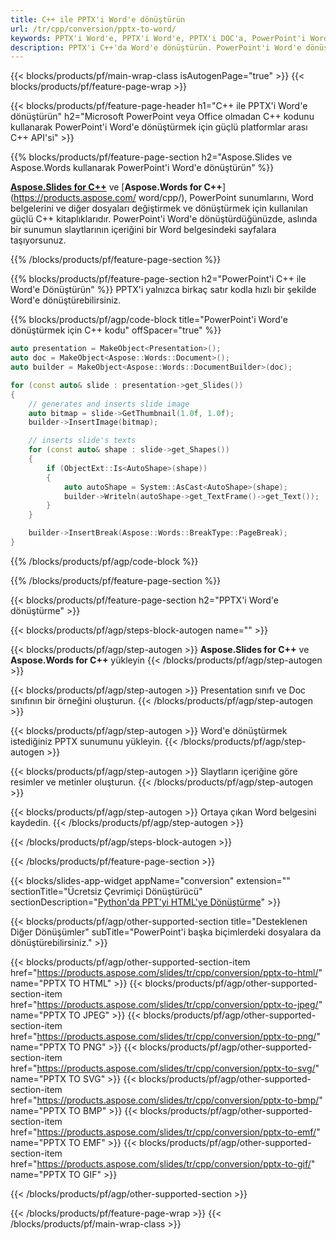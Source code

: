 ```yaml
---
title: C++ ile PPTX'i Word'e dönüştürün
url: /tr/cpp/conversion/pptx-to-word/
keywords: PPTX'i Word'e, PPTX'i Word'e, PPTX'i DOC'a, PowerPoint'i Word'e, C++ API'sini, C++ Kitaplığı'nı, CPP'ye dönüştürün
description: PPTX'i C++'da Word'e dönüştürün. PowerPoint'i Word'e dönüştürmek için C++ kitaplık API'sini kullanın
---
```


{{< blocks/products/pf/main-wrap-class isAutogenPage="true" >}}
{{< blocks/products/pf/feature-page-wrap >}}

{{< blocks/products/pf/feature-page-header h1="C++ ile PPTX'i Word'e dönüştürün" h2="Microsoft PowerPoint veya Office olmadan C++ kodunu kullanarak PowerPoint'i Word'e dönüştürmek için güçlü platformlar arası C++ API'si" >}}

{{% blocks/products/pf/feature-page-section h2="Aspose.Slides ve Aspose.Words kullanarak PowerPoint'i Word'e dönüştürün" %}}

[**Aspose.Slides for C++**](https://products.aspose.com/slides/tr/cpp/) ve [**Aspose.Words for C++**](https://products.aspose.com/ word/cpp/), PowerPoint sunumlarını, Word belgelerini ve diğer dosyaları değiştirmek ve dönüştürmek için kullanılan güçlü C++ kitaplıklarıdır. PowerPoint'i Word'e dönüştürdüğünüzde, aslında bir sunumun slaytlarının içeriğini bir Word belgesindeki sayfalara taşıyorsunuz.

{{% /blocks/products/pf/feature-page-section %}}




{{% blocks/products/pf/feature-page-section  h2="PowerPoint'i C++ ile Word'e Dönüştürün" %}}
PPTX'i yalnızca birkaç satır kodla hızlı bir şekilde Word'e dönüştürebilirsiniz.

{{% blocks/products/pf/agp/code-block title="PowerPoint'i Word'e dönüştürmek için C++ kodu" offSpacer="true" %}}
```cpp
auto presentation = MakeObject<Presentation>();
auto doc = MakeObject<Aspose::Words::Document>();
auto builder = MakeObject<Aspose::Words::DocumentBuilder>(doc);

for (const auto& slide : presentation->get_Slides())
{
    // generates and inserts slide image
    auto bitmap = slide->GetThumbnail(1.0f, 1.0f);
    builder->InsertImage(bitmap);

    // inserts slide's texts
    for (const auto& shape : slide->get_Shapes())
    {
        if (ObjectExt::Is<AutoShape>(shape))
        {
            auto autoShape = System::AsCast<AutoShape>(shape);
            builder->Writeln(autoShape->get_TextFrame()->get_Text());
        }
    }

    builder->InsertBreak(Aspose::Words::BreakType::PageBreak);
}
```
{{% /blocks/products/pf/agp/code-block %}}

{{% /blocks/products/pf/feature-page-section %}}




{{< blocks/products/pf/feature-page-section  h2="PPTX'i Word'e dönüştürme" >}}


{{< blocks/products/pf/agp/steps-block-autogen name="" >}}


{{< blocks/products/pf/agp/step-autogen >}}
**Aspose.Slides for C++** ve **Aspose.Words for C++** yükleyin 
{{< /blocks/products/pf/agp/step-autogen >}}

{{< blocks/products/pf/agp/step-autogen >}}
Presentation sınıfı ve Doc sınıfının bir örneğini oluşturun.
{{< /blocks/products/pf/agp/step-autogen >}}

{{< blocks/products/pf/agp/step-autogen >}}
Word'e dönüştürmek istediğiniz PPTX sunumunu yükleyin.
{{< /blocks/products/pf/agp/step-autogen >}}

{{< blocks/products/pf/agp/step-autogen >}}
Slaytların içeriğine göre resimler ve metinler oluşturun.
{{< /blocks/products/pf/agp/step-autogen >}}

{{< blocks/products/pf/agp/step-autogen >}}
Ortaya çıkan Word belgesini kaydedin.
{{< /blocks/products/pf/agp/step-autogen >}}


{{< /blocks/products/pf/agp/steps-block-autogen >}}


{{< /blocks/products/pf/feature-page-section >}}




{{< blocks/slides-app-widget  appName="conversion" extension="" sectionTitle="Ücretsiz Çevrimiçi Dönüştürücü" sectionDescription="[Python'da PPT'yi HTML'ye Dönüştürme](https://products.aspose.com/slides/tr/en/python-net/conversion/ppt-to-html/)" >}}

{{< blocks/products/pf/agp/other-supported-section title="Desteklenen Diğer Dönüşümler" subTitle="PowerPoint'i başka biçimlerdeki dosyalara da dönüştürebilirsiniz." >}}


{{< blocks/products/pf/agp/other-supported-section-item href="https://products.aspose.com/slides/tr/cpp/conversion/pptx-to-html/" name="PPTX TO HTML" >}}
{{< blocks/products/pf/agp/other-supported-section-item href="https://products.aspose.com/slides/tr/cpp/conversion/pptx-to-jpeg/" name="PPTX TO JPEG" >}}
{{< blocks/products/pf/agp/other-supported-section-item href="https://products.aspose.com/slides/tr/cpp/conversion/pptx-to-png/" name="PPTX TO PNG" >}}
{{< blocks/products/pf/agp/other-supported-section-item href="https://products.aspose.com/slides/tr/cpp/conversion/pptx-to-svg/" name="PPTX TO SVG" >}}
{{< blocks/products/pf/agp/other-supported-section-item href="https://products.aspose.com/slides/tr/cpp/conversion/pptx-to-bmp/" name="PPTX TO BMP" >}}
{{< blocks/products/pf/agp/other-supported-section-item href="https://products.aspose.com/slides/tr/cpp/conversion/pptx-to-emf/" name="PPTX TO EMF" >}}
{{< blocks/products/pf/agp/other-supported-section-item href="https://products.aspose.com/slides/tr/cpp/conversion/pptx-to-gif/" name="PPTX TO GIF" >}}



{{< /blocks/products/pf/agp/other-supported-section >}}

{{< /blocks/products/pf/feature-page-wrap >}}
{{< /blocks/products/pf/main-wrap-class >}}